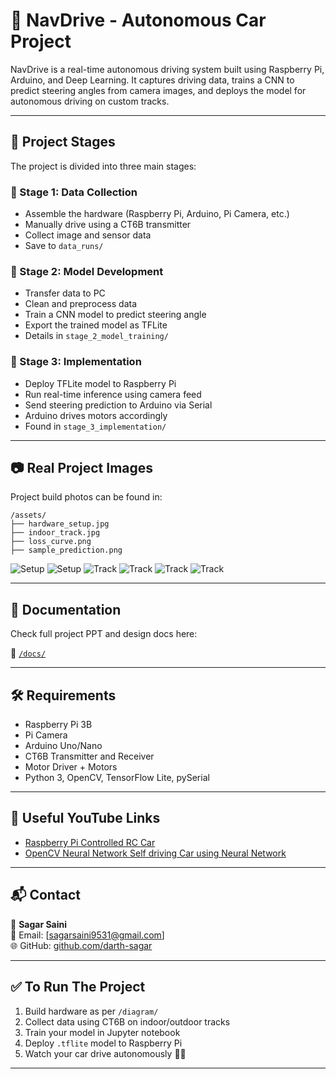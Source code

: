 # 🚗 NavDrive - Autonomous Car Project

NavDrive is a real-time autonomous driving system built using Raspberry Pi, Arduino, and Deep Learning. It captures driving data, trains a CNN to predict steering angles from camera images, and deploys the model for autonomous driving on custom tracks.

---

## 📁 Project Stages

The project is divided into three main stages:

### 🔹 Stage 1: Data Collection

- Assemble the hardware (Raspberry Pi, Arduino, Pi Camera, etc.)
- Manually drive using a CT6B transmitter
- Collect image and sensor data
- Save to `data_runs/`

### 🔹 Stage 2: Model Development

- Transfer data to PC
- Clean and preprocess data
- Train a CNN model to predict steering angle
- Export the trained model as TFLite
- Details in `stage_2_model_training/`

### 🔹 Stage 3: Implementation

- Deploy TFLite model to Raspberry Pi
- Run real-time inference using camera feed
- Send steering prediction to Arduino via Serial
- Arduino drives motors accordingly
- Found in `stage_3_implementation/`

---

## 📷 Real Project Images

Project build photos can be found in:

```
/assets/
├── hardware_setup.jpg
├── indoor_track.jpg
├── loss_curve.png
├── sample_prediction.png
```

![Setup](/assets/2025-03-23-22-09-45-179.jpg)
![Setup](/assets/2025-03-23-22-12-22-518.jpg)
![Track](/assets/Tracks-%20(2).jpg)
![Track](/assets/Tracks-%20(3).jpg)
![Track](/assets/Tracks-%20(4).jpg)
![Track](/assets/Tracks-%20(1).jpg)

---

## 📑 Documentation

Check full project PPT and design docs here:

📁 [`/docs/`](./docs/)

---

## 🛠️ Requirements

- Raspberry Pi 3B
- Pi Camera
- Arduino Uno/Nano
- CT6B Transmitter and Receiver
- Motor Driver + Motors
- Python 3, OpenCV, TensorFlow Lite, pySerial

---

## 🔗 Useful YouTube Links 

- [Raspberry Pi Controlled RC Car](https://youtube.com/playlist?list=PLBOR4EkbOQUcWIBeEX18JCNEuI2duvipk&si=3MRvOiMpJ9jW0Hu2)
- [OpenCV Neural Network Self driving Car using Neural Network](https://youtube.com/playlist?list=PLMoSUbG1Q_r9h_imTd2xYCT5udwDMU-sa&si=sHZwSKlA2JtqpozQ)

---

## 📬 Contact

👤 **Sagar Saini**  
📧 Email: [sagarsaini9531@gmail.com]  
🌐 GitHub: [github.com/darth-sagar](https://github.com/darth-sagar)

---

## ✅ To Run The Project

1. Build hardware as per `/diagram/`
2. Collect data using CT6B on indoor/outdoor tracks
3. Train your model in Jupyter notebook
4. Deploy `.tflite` model to Raspberry Pi
5. Watch your car drive autonomously 🚗✨

---
